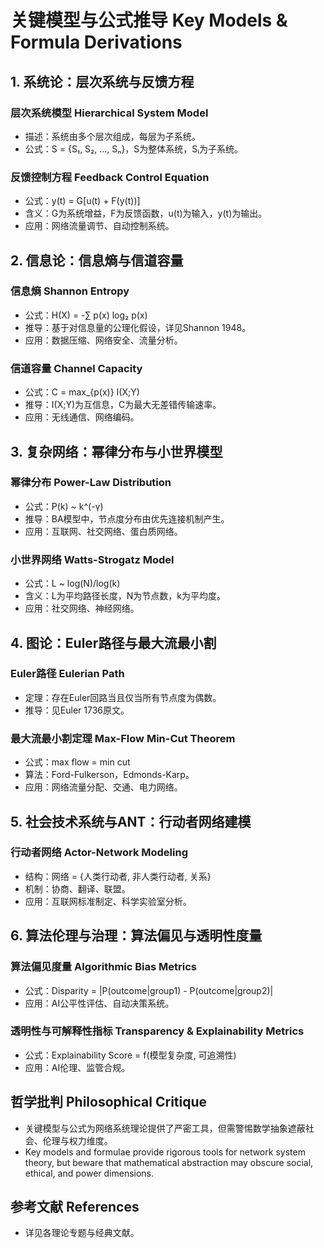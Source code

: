 # 关键模型与公式推导 Key Models & Formula Derivations

## 1. 系统论：层次系统与反馈方程

### 层次系统模型 Hierarchical System Model

- 描述：系统由多个层次组成，每层为子系统。
- 公式：S = {S₁, S₂, ..., Sₙ}，S为整体系统，Sᵢ为子系统。

### 反馈控制方程 Feedback Control Equation

- 公式：y(t) = G[u(t) + F(y(t))]
- 含义：G为系统增益，F为反馈函数，u(t)为输入，y(t)为输出。
- 应用：网络流量调节、自动控制系统。

## 2. 信息论：信息熵与信道容量

### 信息熵 Shannon Entropy

- 公式：H(X) = -∑ p(x) log₂ p(x)
- 推导：基于对信息量的公理化假设，详见Shannon 1948。
- 应用：数据压缩、网络安全、流量分析。

### 信道容量 Channel Capacity

- 公式：C = max_{p(x)} I(X;Y)
- 推导：I(X;Y)为互信息，C为最大无差错传输速率。
- 应用：无线通信、网络编码。

## 3. 复杂网络：幂律分布与小世界模型

### 幂律分布 Power-Law Distribution

- 公式：P(k) ~ k^(-γ)
- 推导：BA模型中，节点度分布由优先连接机制产生。
- 应用：互联网、社交网络、蛋白质网络。

### 小世界网络 Watts-Strogatz Model

- 公式：L ~ log(N)/log(k)
- 含义：L为平均路径长度，N为节点数，k为平均度。
- 应用：社交网络、神经网络。

## 4. 图论：Euler路径与最大流最小割

### Euler路径 Eulerian Path

- 定理：存在Euler回路当且仅当所有节点度为偶数。
- 推导：见Euler 1736原文。

### 最大流最小割定理 Max-Flow Min-Cut Theorem

- 公式：max flow = min cut
- 算法：Ford-Fulkerson，Edmonds-Karp。
- 应用：网络流量分配、交通、电力网络。

## 5. 社会技术系统与ANT：行动者网络建模

### 行动者网络 Actor-Network Modeling

- 结构：网络 = {人类行动者, 非人类行动者, 关系}
- 机制：协商、翻译、联盟。
- 应用：互联网标准制定、科学实验室分析。

## 6. 算法伦理与治理：算法偏见与透明性度量

### 算法偏见度量 Algorithmic Bias Metrics

- 公式：Disparity = |P(outcome|group1) - P(outcome|group2)|
- 应用：AI公平性评估、自动决策系统。

### 透明性与可解释性指标 Transparency & Explainability Metrics

- 公式：Explainability Score = f(模型复杂度, 可追溯性)
- 应用：AI伦理、监管合规。

## 哲学批判 Philosophical Critique

- 关键模型与公式为网络系统理论提供了严密工具，但需警惕数学抽象遮蔽社会、伦理与权力维度。
- Key models and formulae provide rigorous tools for network system theory, but beware that mathematical abstraction may obscure social, ethical, and power dimensions.

## 参考文献 References

- 详见各理论专题与经典文献。
